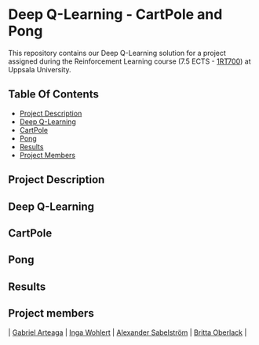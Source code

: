 # Deep Q-Learning - CartPole and Pong
This repository contains our Deep Q-Learning solution for a project assigned during the Reinforcement Learning course (7.5 ECTS - [1RT700](https://www.uu.se/en/study/syllabus?query=46760)) at Uppsala University.

## Table Of Contents
 * [Project Description](#project-description)
 * [Deep Q-Learning](#deep-q-learning)
 * [CartPole](#cartpole)
 * [Pong](#pong)
 * [Results](#results)
 * [Project Members](#project-members)
## Project Description

## Deep Q-Learning
## CartPole

  
## Pong

## Results

## Project members
| [Gabriel Arteaga](https://github.com/Gabriel-Arteaga)  |  [Inga Wohlert](https://github.com/IngaKristin)  |  [Alexander Sabelström](https://github.com/Sabelz) | [Britta Oberlack](https://github.com/brittaao) |

